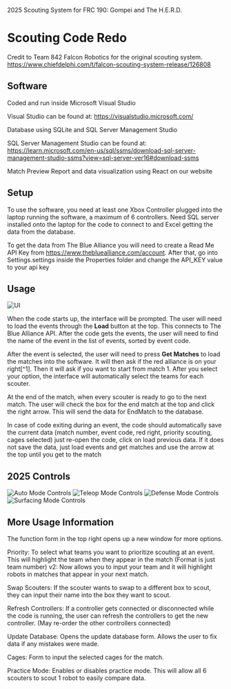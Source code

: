 2025 Scouting System for FRC 190: Gompei and The H.E.R.D.






# Scouting Code Redo
Credit to Team 842 Falcon Robotics for the original scouting system.
https://www.chiefdelphi.com/t/falcon-scouting-system-release/126808

## Software
Coded and run inside Microsoft Visual Studio

Visual Studio can be found at: https://visualstudio.microsoft.com/

Database using SQLite and SQL Server Management Studio

SQL Server Management Studio can be found at: https://learn.microsoft.com/en-us/sql/ssms/download-sql-server-management-studio-ssms?view=sql-server-ver16#download-ssms

Match Preview Report and data visualization using React on our website

## Setup
To use the software, you need at least one Xbox Controller plugged into the laptop running the software, a maximum of 6 controllers. Need SQL server installed onto the laptop for the code to connect to and Excel getting the data from the database.

To get the data from The Blue Alliance you will need to create a Read Me API Key from https://www.thebluealliance.com/account. After that,  go into Settings.settings inside the Properties folder and change the API_KEY value to your api key

## Usage
![UI](https://i.imgur.com/UpFuhhp.png)

When the code starts up, the interface will be prompted.
The user will need to load the events through the **Load** button at the top. This connects to The Blue Alliance API. After the code gets the events, the user will need to find the name of the event in the list of events, sorted by event code. 

After the event is selected, the user will need to press **Get Matches** to load the matches into the software. It will then ask if the red alliance is on your right[^1]. Then it will ask if you want to start from match 1. After you select your option, the interface will automatically select the teams for each scouter.

At the end of the match, when every scouter is ready to go to the next match. The user will check the box for the end match at the top and click the right arrow. This will send the data for EndMatch to the database.

In case of code exiting during an event, the code should automatically save the current data (match number, event code, red right, priority scouting, cages selected) just re-open the code, click on load previous data.
If it does not save the data, just load events and get matches and use the arrow at the top until you get to the match

## 2025 Controls
![Auto Mode Controls](https://i.imgur.com/m4PdY1t.png)
![Teleop Mode Controls](https://i.imgur.com/0vDOqkX.png)
![Defense Mode Controls](https://i.imgur.com/Gn8Pd11.png)
![Surfacing Mode Controls](https://i.imgur.com/GiciLmS.png)

## More Usage Information

The function form in the top right opens up a new window for more options.

Priority: To select what teams you want to prioritize scouting at an event. This will highlight the team when they appear in the match (Format is just team number)
v2: Now allows you to input your team and it will highlight robots in matches that appear in your next match.

Swap Scouters: If the scouter wants to swap to a different box to scout, they can input their name into the box they want to scout.

Refresh Controllers: If a controller gets connected or disconnected while the code is running, the user can refresh the controllers to get the new controller. (May re-order the other controllers connected)

Update Database: Opens the update database form. Allows the user to fix data if any mistakes were made.

Cages: Form to input the selected cages for the match.

Practice Mode: Enables or disables practice mode. This will allow all 6 scouters to scout 1 robot to easily compare data.